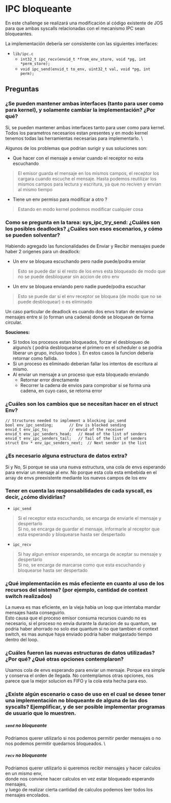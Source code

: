# IPC bloqueante

En este challenge se realizará una modificación al código existente de JOS para que ambas syscalls relacionadas con el mecanismo IPC sean bloqueantes.

La implementación debería ser consistente con las siguientes interfaces:

- `lib/ipc.c`
    - `int32_t ipc_recv(envid_t *from_env_store, void *pg, int *perm_store);`
    - `void ipc_send(envid_t to_env, uint32_t val, void *pg, int perm);`

## Preguntas

### ¿Se pueden mantener ambas interfaces (tanto para user como para kernel), y solamente cambiar la implementación? ¿Por qué?

Si, se pueden mantener ambas interfaces tanto para user como para kernel. \
Todos los parametros necesarios estan presentes y en modo kernel tenemos todas las herramientas necesarias para implementarlo. \

Algunos de los problemas que podrian surigir y sus soluciones son:
- Que hacer con el mensaje a enviar cuando el receptor no esta escuchando
> El emisor guarda el mensaje en los mismos campos, el receptor los cargara cuando escuche el mensaje. Hasta podemos reutilizar los mismos campos para lectura y escritura, ya que no reciven y envian al mismo tiempo
- Tiene un env permiso para modificar a otro ?
> Estando en modo kernel podemos modificar cualquier cosa

### Como se pregunta en la tarea: sys_ipc_try_send: ¿Cuáles son los posibles deadlocks? ¿Cuáles son esos escenarios, y cómo se pueden solventar?

Habiendo agregado las funcionalidades de Enviar y Recibir mensajes puede haber 2 origenes para un deadlock:

- Un env se bloquea escuchando pero nadie puede/podra enviar
> Esto se puede dar si el resto de los envs esta bloqueado de modo que no se puede desbloquear sin accion de otro env

- Un env se bloquea enviando pero nadie puede/podra escuchar
> Esto se puede dar si el env receptor se bloquea (de modo que no se puede desbloquear) o es eliminado

Un caso particular de deadlock es cuando dos envs tratan de enviarse mensajes entre si (o forman una cadena) donde se bloquean de forma circular.

**Souciones:**
- Si todos los procesos estan bloqueados, forzar el desbloqueo de alguno/s ( podria desbloquearse el primero en el scheduler o se podria liberar un grupo, incluso todos ). En estos casos la funcion deberia retornar como fallida.
- Si un proceso es eliminado deberian fallar los intentos de escritura al mismo.
- Al enviar un mensaje a un proceso que esta bloqueado enviando
    - Retornar error directamente
    - Recorrer la cadena de envios para comprobar si se forma una cadena, en cuyo caso, se retorna error

### ¿Cuáles son los cambios que se necesitan hacer en el struct Env?

```
// Structures needed to implement a blocking ipc_send
bool env_ipc_sending;		// Env is blocked sending
envid_t env_ipc_to;			// envid of the receiver
envid_t env_ipc_senders_head;	// Head of the list of senders
envid_t env_ipc_senders_tail;	// Tail of the list of senders
struct Env * env_ipc_senders_next;	// Next sender in the list
```

### ¿Es necesario alguna estructura de datos extra?

Si y No,
Si porque se usa una nueva estructura, una cola de envs esperando para enviar un mensaje al env.
No porque esta cola esta embebida en el array de envs preexistente mediante los nuevos campos de los env 

### Tener en cuenta las responsabilidades de cada syscall, es decir, ¿cómo dividirlas?

- `ipc_send`
> Si el receptor esta escuchando, se encarga de enviarle el mensaje y despertarlo \
> Si no, se encarga de guardar el mensaje, informarle al receptor que esta esperando y bloquearse hasta ser despertado

- `ipc_recv`
> Si hay algun emisor esperando, se encarga de aceptar su mensaje y despertarlo \
> Si no, se encarga de marcarse como que esta escuchando y bloquearse hasta ser despertado

### ¿Qué implementación es más efeciente en cuanto al uso de los recursos del sistema? (por ejemplo, cantidad de context switch realizados)

La nueva es mas eficiente, en la vieja habia un loop que intentaba mandar mensajes hasta conseguirlo. \
Esto causa que el proceso emisor consuma recursos cuando no es necesario, si el proceso no envia durante la duracion de su quantum, se podria haber ahorrado no solo ese quantum si no que tambien el context switch, es mas aunque haya enviado podria haber malgastado tiempo dentro del loop.

### ¿Cuáles fueron las nuevas estructuras de datos utilizadas? ¿Por qué? ¿Qué otras opciones contemplaron?

Usamos cola de envs esperando para enviar un mensaje.
Porque era simple y conserva el orden de llegada.
No contemplamos otras opciones, nos parece que la mejor solucion es FIFO y la cola esta hecha para eso.

### ¿Existe algún escenario o caso de uso en el cual se desee tener una implementación no bloqueante de alguna de las dos syscalls? Ejemplificar, y de ser posible implementar programas de usuario que lo muestren.

##### `send` no bloqueante

Podriamos querer utilizarlo si nos podemos permitir perder mensajes o no nos podemos permitir quedarnos bloqueados. \

##### `recv` no bloqueante

Podriamos querer utilizarlo si queremos recibir mensajes y hacer calculos en un mismo env, \
donde nos conviene hacer calculos en vez estar bloqueado esperando mensajes, \
y luego de realizar cierta cantidad de calculos podemos leer todos los mensajes encolados.


